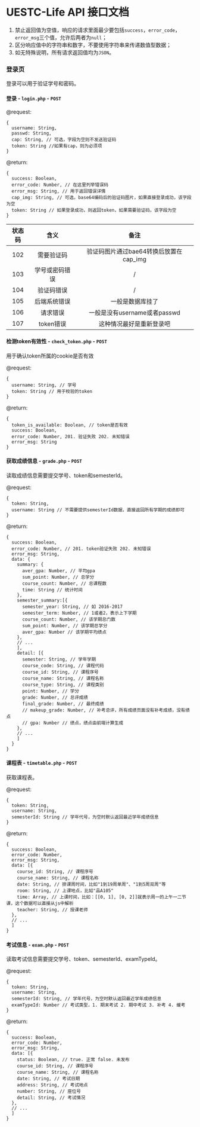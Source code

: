 # UESTC-Life API 接口文档

1. 禁止返回值为空值，响应的请求里面最少要包括`success`，`error_code`，`error_msg`三个值，允许后两者为`null`；
2. 区分响应值中的字符串和数字，不要使用字符串来传递数值型数据；
3. 如无特殊说明，所有请求返回值均为`JSON`。

### 登录页

登录可以用于验证学号和密码。

#### 登录 - `login.php` - `POST`  

@request:  
```jsonc
{
  username: String,
  passwd: String,
  cap: String, // 可选，字段为空则不发送验证码
  token: String //如果有cap，则为必须项
}
```

@return:  
```jsonc
{
  success: Boolean,
  error_code: Number, // 在这里列举错误码
  error_msg: String, // 用于返回错误详情
  cap_img: String, // 可选，base64编码后的验证码图片，如果直接登录成功，该字段为空
  token: String // 如果登录成功，则返回token，如果需要验证码，该字段为空
}
```

状态码|含义|备注
:---:|:---:|:---:
102|需要验证码|验证码图片通过bae64转换后放置在cap_img
103|学号或密码错误|/
104|验证码错误|/
105|后端系统错误|一般是数据库挂了
106|请求错误|一般是没有username或者passwd
107|token错误|这种情况最好是重新登录吧
#### 检测token有效性 - `check_token.php` - `POST`
用于确认token所属的cookie是否有效

@request:
```jsonc
{
  username: String, // 学号
  token: String // 用于校验的token
}
```

@return:
```jsonc
{
  token_is_available: Boolean, // token是否有效
  success: Boolean,
  error_code: Number, 201. 验证失败 202. 未知错误
  error_msg: String
}
```
#### 获取成绩信息 - `grade.php` - `POST`
读取成绩信息需要提交学号、token和semesterId。

@request:
```jsonc
{
  token: String,
  username: String // 不需要提供semesterId数据，直接返回所有学期的成绩即可
}
```

@return:
```jsonc
{
  success: Boolean,
  error_code: Number, // 201. token验证失败 202. 未知错误
  error_msg: String,
  data: {
    summary: {
      aver_gpa: Number, // 平均gpa
      sum_point: Number, // 总学分
      course_count: Number, // 总课程数
      time: String // 统计时间
    },
    semester_summary:[{
      semester_year: String, // 如 2016-2017
      semester_term: Number, // 1或者2，表示上下学期
      course_count: Number, // 该学期总门数
      sum_point: Number, // 该学期总学分
      aver_gpa: Number // 该学期平均绩点
    },
    // ...
    ],
    detail: [{
      semester: String, // 学年学期
      course_code: String, // 课程代码
      course_id: String, // 课程序号
      course_name: String, // 课程名称
      course_type: String, // 课程类别
      point: Number, // 学分
      grade: Number, // 总评成绩
      final_grade: Number, // 最终成绩
      // makeup_grade: Number, // 补考总评，所有成绩页面没有补考成绩，没有绩点
      // gpa: Number // 绩点，绩点由前端计算生成
    }, 
    // ...
    ]
  }
}
```

#### 课程表 - `timetable.php` - `POST`
获取课程表。

@request:
```jsonc
{
  token: String,
  username: String,
  semesterId: String // 学年代号，为空时默认返回最近学年成绩信息
}
```

@return:
```jsonc
{
  success: Boolean,
  error_code: Number,
  error_msg: String,
  data: [{
    course_id: String, // 课程序号
    course_name: String, // 课程名称
    date: String, // 排课周时间，比如"1到19周单周"、"1到5周双周"等
    room: String, // 上课地点，比如"品A105"
    time: Array, // 上课时间，比如：[[0, 1], [0, 2]]就表示周一的上午一二节课，这个数据可以直接从js中解析
    teacher: String, // 授课老师
  }, 
  // ...
  ]
}
```

#### 考试信息 - `exam.php` - `POST`
读取考试信息需要提交学号、token、semesterId、examTypeId。

@request:
```jsonc
{
  token: String,
  username: String,
  semesterId: String, // 学年代号，为空时默认返回最近学年成绩信息
  examTypeId: Number // 考试类型，1. 期末考试 2. 期中考试 3. 补考 4. 缓考
}
```
@return:
```jsonc
{
  success: Boolean,
  error_code: Number,
  error_msg: String,
  data: [{
    status: Boolean, // true. 正常 false. 未发布
    course_id: String, // 课程序号
    course_name: String, // 课程名称
    date: String, // 考试日期
    address: String, // 考试地点
    number: String, // 座位号
    detail: String, // 考试情况
  }, 
  // ...
  ]
}
```

